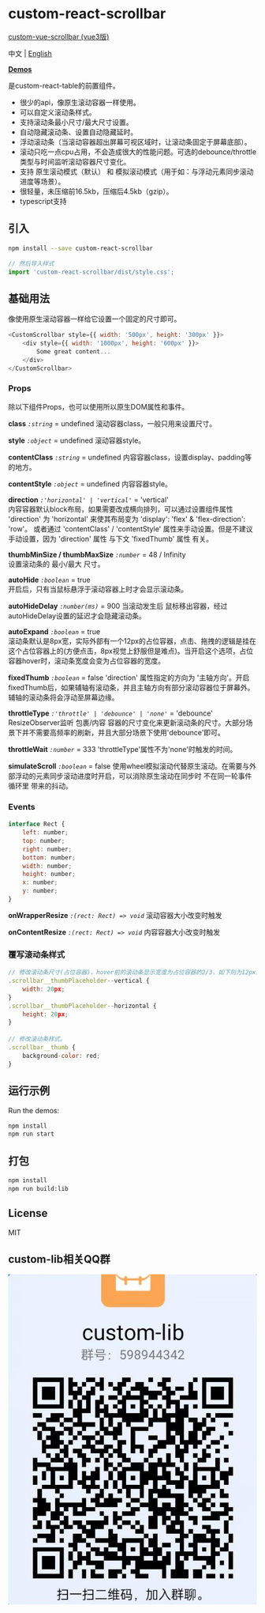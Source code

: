 custom-react-scrollbar
=========================

[custom-vue-scrollbar (vue3版)](https://github.com/custom-lib/custom-vue-scrollbar)

中文 | [English](https://github.com/custom-lib/custom-react-scrollbar/blob/main/READM.md)

**[Demos](https://custom-lib.github.io/custom-react-scrollbar/)**

是custom-react-table的前置组件。

* 很少的api，像原生滚动容器一样使用。
* 可以自定义滚动条样式。
* 支持滚动条最小尺寸/最大尺寸设置。
* 自动隐藏滚动条、设置自动隐藏延时。
* 浮动滚动条（当滚动容器超出屏幕可视区域时，让滚动条固定于屏幕底部）。
* 滚动只吃一点cpu占用，不会造成很大的性能问题。可选的debounce/throttle类型与时间监听滚动容器尺寸变化。
* 支持 原生滚动模式（默认） 和 模拟滚动模式（用于如：与浮动元素同步滚动进度等场景）。
* 很轻量，未压缩前16.5kb，压缩后4.5kb（gzip）。
* typescript支持

## 引入

```bash
npm install --save custom-react-scrollbar
```

```javascript
// 然后导入样式
import 'custom-react-scrollbar/dist/style.css';
```

## 基础用法

像使用原生滚动容器一样给它设置一个固定的尺寸即可。

```javascript
<CustomScrollbar style={{ width: '500px', height: '300px' }}>
    <div style={{ width: '1000px', height: '600px' }}>
        Some great content...
    </div>
</CustomScrollbar>
```

### Props

除以下组件Props，也可以使用所以原生DOM属性和事件。

**class** _`:string`_ = undefined
滚动容器class，一般只用来设置尺寸。

**style** _`:object`_ = undefined
滚动容器style。

**contentClass** _`:string`_ = undefined
内容容器class，设置display、padding等的地方。

**contentStyle** _`:object`_ = undefined
内容容器style。

**direction** _`:'horizontal' | 'vertical'`_ = 'vertical'  
内容容器默认block布局，如果需要改成横向排列，可以通过设置组件属性 'direction' 为 'horizontal' 来使其布局变为 'display': 'flex' & 'flex-direction': 'row'。 或者通过 'contentClass' / 'contentStyle' 属性来手动设置。但是不建议手动设置，因为 'direction' 属性 与下文 'fixedThumb' 属性 有关。

**thumbMinSize / thumbMaxSize** _`:number`_ = 48 / Infinity  
设置滚动条的 最小/最大 尺寸。

**autoHide** _`:boolean`_ = true  
开启后，只有当鼠标悬浮于滚动容器上时才会显示滚动条。

**autoHideDelay** _`:number(ms)`_ = 900
当滚动发生后 鼠标移出容器，经过autoHideDelay设置的延迟才会隐藏滚动条。

**autoExpand** _`:boolean`_ = true  
滚动条默认是8px宽，实际外部有一个12px的占位容器，点击、拖拽的逻辑是挂在这个占位容器上的(方便点击，8px视觉上舒服但是难点)。当开启这个选项，占位容器hover时，滚动条宽度会变为占位容器的宽度。

**fixedThumb** _`:boolean`_ = false
'direction' 属性指定的方向为 '主轴方向'。开启fixedThumb后，如果辅轴有滚动条，并且主轴方向有部分滚动容器位于屏幕外。辅轴的滚动条将会浮动至屏幕边缘。

**throttleType** _`:'throttle' | 'debounce' | 'none'`_ = 'debounce'
ResizeObserver监听 包裹/内容 容器的尺寸变化来更新滚动条的尺寸。大部分场景下并不需要高频率的刷新，并且大部分场景下使用'debounce'即可。

**throttleWait** _`:number`_ = 333
'throttleType'属性不为'none'时触发的时间。

**simulateScroll** _`:boolean`_ = false
使用wheel模拟滚动代替原生滚动。在需要与外部浮动的元素同步滚动进度时开启，可以消除原生滚动在同步时 不在同一轮事件循环里 带来的抖动。

### Events

```javascript
interface Rect {
    left: number;
    top: number;
    right: number;
    bottom: number;
    width: number;
    height: number;
    x: number;
    y: number;
}
```

**onWrapperResize** _`:(rect: Rect) => void`_
滚动容器大小改变时触发

**onContentResize** _`:(rect: Rect) => void`_
内容容器大小改变时触发

### 覆写滚动条样式

```javascript
// 修改滚动条尺寸(占位容器)，hover前的滚动条显示宽度为占位容器的2/3，如下则为12px。
.scrollbar__thumbPlaceholder--vertical {
    width: 20px;
}
.scrollbar__thumbPlaceholder--horizontal {
    height: 20px;
}

// 修改滚动条样式。
.scrollbar__thumb {
    background-color: red;
}
```

## 运行示例

Run the demos:
```bash
npm install
npm run start
```

## 打包

```bash
npm install
npm run build:lib
```

## License

MIT


## custom-lib相关QQ群

![image](https://github.com/custom-lib/custom-react-scrollbar/blob/main/website/assets/qrCode.jpg)
